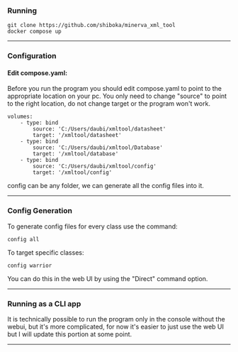 
### Running

```
git clone https://github.com/shiboka/minerva_xml_tool
docker compose up
```

---

### Configuration

#### Edit compose.yaml:

Before you run the program you should edit compose.yaml to point to the appropriate location on your pc. You only need to change "source" to point to the right location, do not change target or the program won't work.

```
volumes:
    - type: bind
        source: 'C:/Users/daubi/xmltool/datasheet'
        target: '/xmltool/datasheet'
    - type: bind
        source: 'C:/Users/daubi/xmltool/Database'
        target: '/xmltool/database'
    - type: bind
        source: 'C:/Users/daubi/xmltool/config'
        target: '/xmltool/config'
```

config can be any folder, we can generate all the config files into it.

---

### Config Generation

To generate config files for every class use the command:

```
config all
```

To target specific classes:

```
config warrior
```

You can do this in the web UI by using the "Direct" command option.

---

### Running as a CLI app

It is technically possible to run the program only in the console without the webui, but it's more complicated, for now it's easier to just use the web UI but I will update this portion at some point.

---